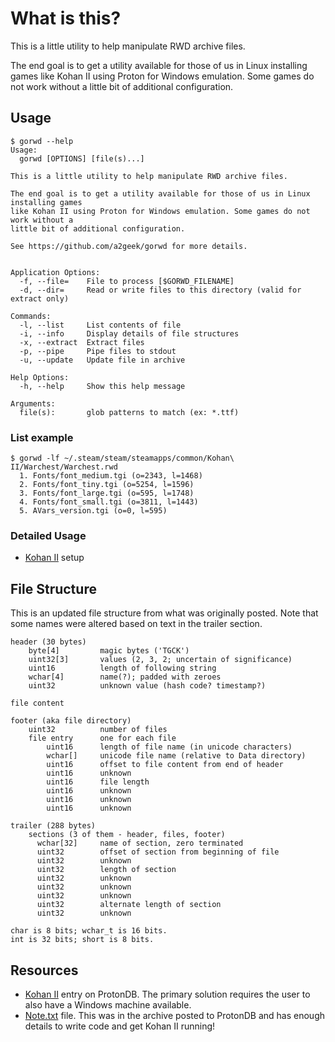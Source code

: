 # What is this?

This is a little utility to help manipulate RWD archive files.

The end goal is to get a utility available for those of us in Linux installing games like Kohan II using Proton for Windows emulation. Some games do not work without a little bit of additional configuration.

## Usage

```
$ gorwd --help
Usage:
  gorwd [OPTIONS] [file(s)...]

This is a little utility to help manipulate RWD archive files.

The end goal is to get a utility available for those of us in Linux installing games
like Kohan II using Proton for Windows emulation. Some games do not work without a
little bit of additional configuration.

See https://github.com/a2geek/gorwd for more details.


Application Options:
  -f, --file=    File to process [$GORWD_FILENAME]
  -d, --dir=     Read or write files to this directory (valid for extract only)

Commands:
  -l, --list     List contents of file
  -i, --info     Display details of file structures
  -x, --extract  Extract files
  -p, --pipe     Pipe files to stdout
  -u, --update   Update file in archive

Help Options:
  -h, --help     Show this help message

Arguments:
  file(s):       glob patterns to match (ex: *.ttf)

```

### List example

```
$ gorwd -lf ~/.steam/steam/steamapps/common/Kohan\ II/Warchest/Warchest.rwd 
  1. Fonts/font_medium.tgi (o=2343, l=1468)
  2. Fonts/font_tiny.tgi (o=5254, l=1596)
  3. Fonts/font_large.tgi (o=595, l=1748)
  4. Fonts/font_small.tgi (o=3811, l=1443)
  5. AVars_version.tgi (o=0, l=595)
```

### Detailed Usage

* [Kohan II](docs/KOHAN-II.md) setup

## File Structure

This is an updated file structure from what was originally posted. Note that some names were altered based on text in the trailer section.

```
header (30 bytes)
    byte[4]         magic bytes ('TGCK')
    uint32[3]       values (2, 3, 2; uncertain of significance)
    uint16          length of following string
    wchar[4]        name(?); padded with zeroes
    uint32          unknown value (hash code? timestamp?)

file content

footer (aka file directory)
    uint32          number of files
    file entry      one for each file
        uint16      length of file name (in unicode characters)
        wchar[]     unicode file name (relative to Data directory)
        uint16      offset to file content from end of header
        uint16      unknown
        uint16      file length
        uint16      unknown
        uint16      unknown
        uint16      unknown

trailer (288 bytes)
    sections (3 of them - header, files, footer)
      wchar[32]     name of section, zero terminated
      uint32        offset of section from beginning of file
      uint32        unknown
      uint32        length of section
      uint32        unknown
      uint32        unknown
      uint32        unknown
      uint32        alternate length of section
      uint32        unknown

char is 8 bits; wchar_t is 16 bits.
int is 32 bits; short is 8 bits.
```

## Resources

* [Kohan II](https://www.protondb.com/app/97130) entry on ProtonDB. The primary solution requires the user to also have a Windows machine available.
* [Note.txt](Note.txt) file. This was in the archive posted to ProtonDB and has enough details to write code and get Kohan II running!
